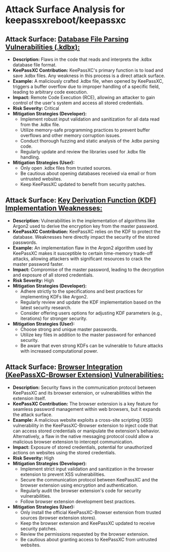 # Attack Surface Analysis for keepassxreboot/keepassxc

## Attack Surface: [Database File Parsing Vulnerabilities (.kdbx):](./attack_surfaces/database_file_parsing_vulnerabilities___kdbx_.md)

* **Description:** Flaws in the code that reads and interprets the .kdbx database file format.
* **KeePassXC Contribution:** KeePassXC's primary function is to load and save .kdbx files. Any weakness in this process is a direct attack surface.
* **Example:** A maliciously crafted .kdbx file, when opened by KeePassXC, triggers a buffer overflow due to improper handling of a specific field, leading to arbitrary code execution.
* **Impact:** Remote Code Execution (RCE), allowing an attacker to gain control of the user's system and access all stored credentials.
* **Risk Severity:** Critical
* **Mitigation Strategies (Developer):**
    * Implement robust input validation and sanitization for all data read from the .kdbx file.
    * Utilize memory-safe programming practices to prevent buffer overflows and other memory corruption issues.
    * Conduct thorough fuzzing and static analysis of the .kdbx parsing code.
    * Regularly update and review the libraries used for .kdbx file handling.
* **Mitigation Strategies (User):**
    * Only open .kdbx files from trusted sources.
    * Be cautious about opening databases received via email or from untrusted websites.
    * Keep KeePassXC updated to benefit from security patches.

## Attack Surface: [Key Derivation Function (KDF) Implementation Weaknesses:](./attack_surfaces/key_derivation_function__kdf__implementation_weaknesses.md)

* **Description:**  Vulnerabilities in the implementation of algorithms like Argon2 used to derive the encryption key from the master password.
* **KeePassXC Contribution:** KeePassXC relies on the KDF to protect the database. Weaknesses here directly impact the security of the stored passwords.
* **Example:** An implementation flaw in the Argon2 algorithm used by KeePassXC makes it susceptible to certain time-memory trade-off attacks, allowing attackers with significant resources to crack the master password faster.
* **Impact:**  Compromise of the master password, leading to the decryption and exposure of all stored credentials.
* **Risk Severity:** High
* **Mitigation Strategies (Developer):**
    * Adhere strictly to the specifications and best practices for implementing KDFs like Argon2.
    * Regularly review and update the KDF implementation based on the latest security research.
    * Consider offering users options for adjusting KDF parameters (e.g., iterations) for stronger security.
* **Mitigation Strategies (User):**
    * Choose strong and unique master passwords.
    * Utilize key files in addition to the master password for enhanced security.
    * Be aware that even strong KDFs can be vulnerable to future attacks with increased computational power.

## Attack Surface: [Browser Integration (KeePassXC-Browser Extension) Vulnerabilities:](./attack_surfaces/browser_integration__keepassxc-browser_extension__vulnerabilities.md)

* **Description:** Security flaws in the communication protocol between KeePassXC and its browser extension, or vulnerabilities within the extension itself.
* **KeePassXC Contribution:** The browser extension is a key feature for seamless password management within web browsers, but it expands the attack surface.
* **Example:** A malicious website exploits a cross-site scripting (XSS) vulnerability in the KeePassXC-Browser extension to inject code that can access stored credentials or manipulate the extension's behavior. Alternatively, a flaw in the native messaging protocol could allow a malicious browser extension to intercept communication.
* **Impact:**  Exposure of stored credentials, potential for unauthorized actions on websites using the stored credentials.
* **Risk Severity:** High
* **Mitigation Strategies (Developer):**
    * Implement strict input validation and sanitization in the browser extension to prevent XSS vulnerabilities.
    * Secure the communication protocol between KeePassXC and the browser extension using encryption and authentication.
    * Regularly audit the browser extension's code for security vulnerabilities.
    * Follow browser extension development best practices.
* **Mitigation Strategies (User):**
    * Only install the official KeePassXC-Browser extension from trusted sources (browser extension stores).
    * Keep the browser extension and KeePassXC updated to receive security patches.
    * Review the permissions requested by the browser extension.
    * Be cautious about granting access to KeePassXC from untrusted websites.

